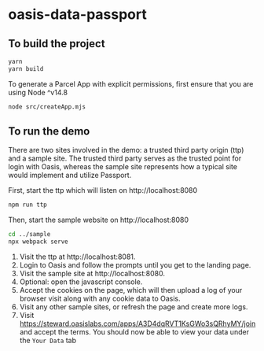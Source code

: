 # oasis-data-passport

## To build the project

```sh
yarn
yarn build
```

To generate a Parcel App with explicit permissions, first ensure that you are using Node ^v14.8
```sh
node src/createApp.mjs
```

## To run the demo
There are two sites involved in the demo: a trusted third party origin (ttp) and a sample site.
The trusted third party serves as the trusted point for login with Oasis, whereas the sample site
represents how a typical site would implement and utilize Passport.

First, start the ttp which will listen on http://localhost:8080
```sh
npm run ttp
```

Then, start the sample website on http://localhost:8080
```sh
cd ../sample
npx webpack serve
```

1. Visit the ttp at http://localhost:8081. 
2. Login to Oasis and follow the prompts until you get to the landing page.
3. Visit the sample site at http://localhost:8080.
4. Optional: open the javascript console.
5. Accept the cookies on the page, which will then upload a log of your browser visit
   along with any cookie data to Oasis.
6. Visit any other sample sites, or refresh the page and create more logs.
7. Visit https://steward.oasislabs.com/apps/A3D4dqRVT1KsGWo3sQRhyMY/join and accept the terms. You should now 
   be able to view your data under the `Your Data` tab
